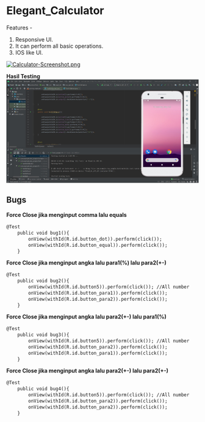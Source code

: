 # Elegant_Calculator
Features - 
1) Responsive UI.
2) It can perform all basic operations.
3) IOS like UI.

[![Calculator-Screenshot.png](https://i.postimg.cc/nzqysW22/Calculator-Screenshot.png)](https://postimg.cc/phXG4qg5)

**Hasil Testing**
![Hasil Test](/HasilTest.jpg)

## Bugs
**Force Close jika menginput comma lalu equals**
```
@Test
    public void bug1(){
        onView(withId(R.id.button_dot)).perform(click());
        onView(withId(R.id.button_equal)).perform(click());
    }
```

**Force Close jika menginput angka lalu para1(%) lalu para2(+-)**
```
@Test
    public void bug2(){
        onView(withId(R.id.button5)).perform(click()); //All number
        onView(withId(R.id.button_para1)).perform(click());
        onView(withId(R.id.button_para2)).perform(click());
    }
```

**Force Close jika menginput angka lalu para2(+-) lalu para1(%)**
```
@Test
    public void bug3(){
        onView(withId(R.id.button5)).perform(click()); //All number
        onView(withId(R.id.button_para2)).perform(click());
        onView(withId(R.id.button_para1)).perform(click());
    }
```

**Force Close jika menginput angka lalu para2(+-) lalu para2(+-)**
```
@Test
    public void bug4(){
        onView(withId(R.id.button5)).perform(click()); //All number
        onView(withId(R.id.button_para2)).perform(click());
        onView(withId(R.id.button_para2)).perform(click());
    }
```
